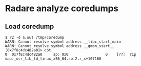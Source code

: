 # Radare analyze coredumps

## Load coredump

```
$ r2 -d a.out /tmp/coredump
WARN: Cannot resolve symbol address __libc_start_main
WARN: Cannot resolve symbol address __gmon_start__
[0x7f8c4dc482a0]> dbt
0  0x7f8c4dc482a0     sp: 0x0                 0    [??]  rip map._usr_lib_ld_linux_x86_64.so.2.r_x+107168
```


